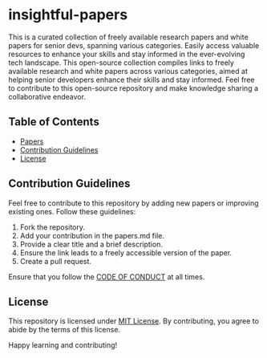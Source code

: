 # insightful-papers

This is a curated collection of freely available research papers and white papers for senior devs, spanning various categories. Easily access valuable resources to enhance your skills and stay informed in the ever-evolving tech landscape. This open-source collection compiles links to freely available research and white papers across various categories, aimed at helping senior developers enhance their skills and stay informed. Feel free to contribute to this open-source repository and make knowledge sharing a collaborative endeavor.

## Table of Contents

- [Papers](papers.md)
- [Contribution Guidelines](#contribution-guidelines)
- [License](#license)

## Contribution Guidelines

Feel free to contribute to this repository by adding new papers or improving existing ones. Follow these guidelines:

1. Fork the repository.
2. Add your contribution in the papers.md file.
3. Provide a clear title and a brief description.
4. Ensure the link leads to a freely accessible version of the paper.
5. Create a pull request.

Ensure that you follow the [CODE OF CONDUCT](CODE_OF_CONDUCT.md) at all times.

## License

This repository is licensed under [MIT License](LICENSE.md). By contributing, you agree to abide by the terms of this license.

Happy learning and contributing!
